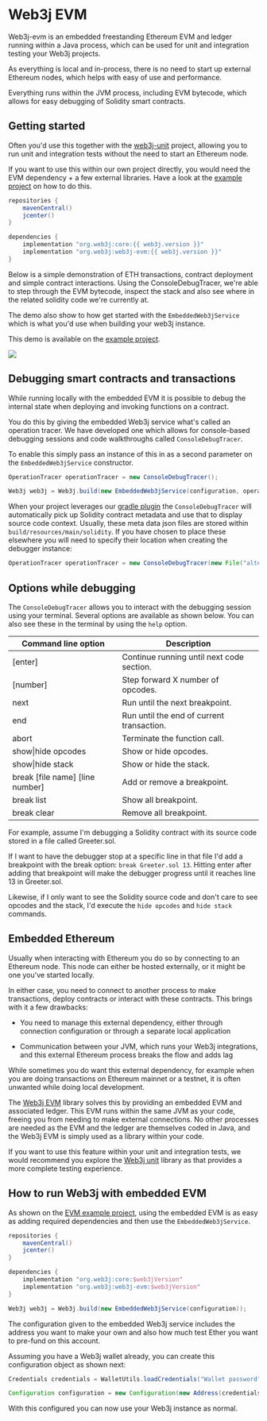 Web3j EVM
==========================================

Web3j-evm is an embedded freestanding Ethereum EVM and ledger running
within a Java process, which can be used for unit and integration
testing your Web3j projects.

As everything is local and in-process, there is no need to start up
external Ethereum nodes, which helps with easy of use and performance.

Everything runs within the JVM process, including EVM bytecode, which
allows for easy debugging of Solidity smart contracts.

## Getting started

Often you'd use this together with the [web3j-unit](https://github.com/web3j/web3j-unit)
project, allowing you to run unit and integration tests without the need
to start an Ethereum node.

If you want to use this within our own project directly, you would need
the EVM dependency + a few external libraries. Have a look at
the [example project](https://github.com/web3j/web3j-evmexample) on how
to do this.

```groovy
repositories {
    mavenCentral()
    jcenter()
}

dependencies {
    implementation "org.web3j:core:{{ web3j.version }}"
    implementation "org.web3j:web3j-evm:{{ web3j.version }}"
}
```

Below is a simple demonstration of ETH transactions, contract deployment
and simple contract interactions. Using the ConsoleDebugTracer, we're
able to step through the EVM bytecode, inspect the stack and also see
where in the related solidity code we're currently at.

The demo also show to how get started with the `EmbeddedWeb3jService`
which is what you'd use when building your web3j instance.

This demo is available on the [example project](https://github.com/web3j/web3j-evmexample).

![](https://raw.githubusercontent.com/web3j/evm/master/resources/web3j-evm-demo.gif)

## Debugging smart contracts and transactions


While running locally with the embedded EVM it is possible to debug the internal state when deploying and invoking functions on a contract.

You do this by giving the embedded Web3j service what's called an operation tracer. We have developed one which allows for console-based debugging sessions and code walkthroughs called ```ConsoleDebugTracer```.

To enable this simply pass an instance of this in as a second parameter on the ```EmbeddedWeb3jService``` constructor.

```java
OperationTracer operationTracer = new ConsoleDebugTracer();

Web3j web3j = Web3j.build(new EmbeddedWeb3jService(configuration, operationTracer));
```

When your project leverages our [gradle plugin](https://github.com/web3j/web3j-gradle-plugin) the ```ConsoleDebugTracer``` will automatically pick up Solidity contract metadata and use that to display source code context. Usually, these meta data json files are stored within ```build/resources/main/solidity```. If you have chosen to place these elsewhere you will need to specify their location when creating the debugger instance:

```java
OperationTracer operationTracer = new ConsoleDebugTracer(new File("alternative/metadata/file/location"));
```
## Options while debugging

The ```ConsoleDebugTracer``` allows you to interact with the debugging session using your terminal. Several options are available as shown below. You can also see these in the terminal by using the ```help``` option.

| Command line option             | Description                                             |
|---------------------------------|---------------------------------------------------------|
| [enter]                         | Continue running until next code section.               |
| [number]                        | Step forward X number of opcodes.                       |
| next                            | Run until the next breakpoint.                          |
| end                             | Run until the end of current transaction.               |
| abort                           | Terminate the function call.                            |
| show\|hide opcodes              | Show or hide opcodes.                                   |
| show\|hide stack                | Show or hide the stack.                                 |
| break [file name] [line number] | Add or remove a breakpoint.                             |
| break list                      | Show all breakpoint.                                    |
| break clear                     | Remove all breakpoint.                                  |

For example, assume I'm debugging a Solidity contract with its source code stored in a file called Greeter.sol.

If I want to have the debugger stop at a specific line in that file I'd add a breakpoint with the break option: ```break Greeter.sol 13```. Hitting enter after adding that breakpoint will make the debugger progress until it reaches line 13 in Greeter.sol.

Likewise, if I only want to see the Solidity source code and don't care to see opcodes and the stack, I'd execute the ```hide opcodes``` and ```hide stack``` commands.


## Embedded Ethereum


Usually when interacting with Ethereum you do so by connecting to an Ethereum node. This node can either be hosted externally, or it might be one you've started locally.

In either case, you need to connect to another process to make transactions, deploy contracts or interact with these contracts. This brings with it a few drawbacks:

* You need to manage this external dependency, either through connection configuration or through a separate local application

* Communication between your JVM, which runs your Web3j integrations, and this external Ethereum process breaks the flow and adds lag

While sometimes you do want this external dependency, for example when you are doing transactions on Ethereum mainnet or a testnet, it is often unwanted while doing local development.

The [Web3j EVM](https://github.com/web3j/web3j-evm) library solves this by providing an embedded EVM and associated ledger. This EVM runs within the same JVM as your code, freeing you from needing to make external connections. No other processes are needed as the EVM and the ledger are themselves coded in Java, and the Web3j EVM is simply used as a library within your code.

If you want to use this feature within your unit and integration tests, we would recommend you explore the [Web3j unit](https://github.com/web3j/web3j-unit) library as that provides a more complete testing experience.

## How to run Web3j with embedded EVM

As shown on the [EVM example project](https://github.com/web3j/web3j-evmexample), using the embedded EVM is as easy as adding required dependencies and then use the ```EmbeddedWeb3jService```.

```groovy
repositories {
    mavenCentral()
    jcenter()
}

dependencies {
    implementation "org.web3j:core:$web3jVersion"
    implementation "org.web3j:web3j-evm:$web3jVersion"
}
```

```java
Web3j web3j = Web3j.build(new EmbeddedWeb3jService(configuration));
```

The configuration given to the embedded Web3j service includes the address you want to make your own and also how much test Ether you want to pre-fund on this account.

Assuming you have a Web3j wallet already, you can create this configuration object as shown next:

```java
Credentials credentials = WalletUtils.loadCredentials("Wallet password", "wallet.json");

Configuration configuration = new Configuration(new Address(credentials.getAddress()), 10);
```

With this configured you can now use your Web3j instance as normal.
